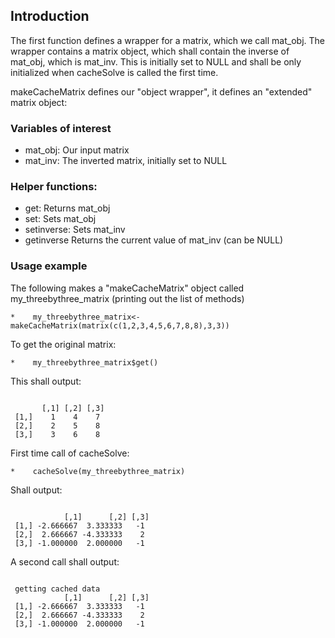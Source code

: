 ## Introduction

The first function defines a wrapper for a matrix, which we call mat_obj. 
The wrapper contains a matrix object, which shall contain the inverse 
of mat_obj, which is mat_inv. This is initially set to NULL and shall 
be only initialized when cacheSolve is called the first time. 

makeCacheMatrix defines our "object wrapper", it defines an "extended" matrix object: 
 
### Variables of interest
 
* mat_obj: Our input matrix
* mat_inv: The inverted matrix, initially set to NULL 
 
### Helper functions: 

* get: Returns mat_obj 
* set: Sets    mat_obj
* setinverse: Sets mat_inv 
* getinverse  Returns the current value of mat_inv (can be NULL)
 
### Usage example 

The following makes a "makeCacheMatrix" object called my_threebythree_matrix (printing out the list of methods)

<pre><code>*    my_threebythree_matrix<-makeCacheMatrix(matrix(c(1,2,3,4,5,6,7,8,8),3,3)) </code></pre>

To get the original matrix:  
<pre><code>*    my_threebythree_matrix$get()</code></pre>

This shall output:  

<pre><code>
       [,1] [,2] [,3]
 [1,]    1    4    7
 [2,]    2    5    8
 [3,]    3    6    8
</code></pre>

First time call of cacheSolve: 
<pre><code>*    cacheSolve(my_threebythree_matrix)</code></pre>
  
Shall output: 

<pre><code>
            [,1]      [,2] [,3]
 [1,] -2.666667  3.333333   -1
 [2,]  2.666667 -4.333333    2
 [3,] -1.000000  2.000000   -1
</code></pre>

A second call shall output: 
<pre><code>
 getting cached data
            [,1]      [,2] [,3]
 [1,] -2.666667  3.333333   -1
 [2,]  2.666667 -4.333333    2
 [3,] -1.000000  2.000000   -1
 </code></pre>